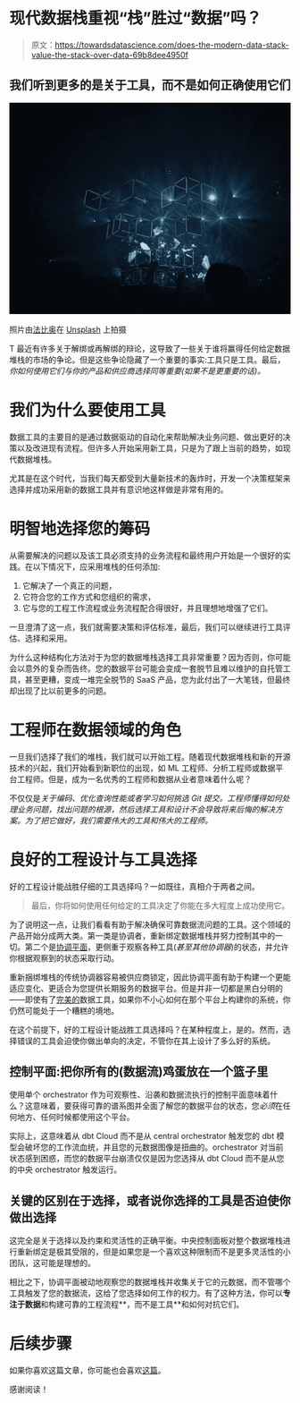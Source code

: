 # 现代数据栈重视“栈”胜过“数据”吗？

> 原文：<https://towardsdatascience.com/does-the-modern-data-stack-value-the-stack-over-data-69b8dee4950f>

## 我们听到更多的是关于工具，而不是如何正确使用它们

![](img/ed3fd52dd4249d2f6376d0b4e133f357.png)

照片由[法比奥](https://unsplash.com/@fabioha?utm_source=unsplash&utm_medium=referral&utm_content=creditCopyText)在 [Unsplash](https://unsplash.com/s/photos/data?utm_source=unsplash&utm_medium=referral&utm_content=creditCopyText) 上拍摄

T 最近有许多关于解绑或再解绑的辩论，这导致了一些关于谁将赢得任何给定数据堆栈的市场的争论。但是这些争论隐藏了一个重要的事实:工具只是工具。最后，*你如何使用它们与你的产品和供应商选择同等重要(如果不是更重要的话)。*

# 我们为什么要使用工具

数据工具的主要目的是通过数据驱动的自动化来帮助解决业务问题、做出更好的决策以及改进现有流程。但许多人开始采用新工具，只是为了跟上当前的趋势，如现代数据堆栈。

尤其是在这个时代，当我们每天都受到大量新技术的轰炸时，开发一个决策框架来选择并成功采用新的数据工具并有意识地这样做是非常有用的。

# 明智地选择您的筹码

从需要解决的问题以及该工具必须支持的业务流程和最终用户开始是一个很好的实践。在以下情况下，应采用堆栈的任何添加:

1.  它解决了一个真正的问题，
2.  它符合您的工作方式和您组织的需求，
3.  它与您的工程工作流程或业务流程配合得很好，并且理想地增强了它们。

一旦澄清了这一点，我们就需要决策和评估标准，最后，我们可以继续进行工具评估、选择和采用。

为什么这种结构化方法对于为您的数据堆栈选择工具非常重要？因为否则，你可能会以意外的复杂而告终。您的数据平台可能会变成一套脱节且难以维护的自托管工具，甚至更糟，变成一堆完全脱节的 SaaS 产品，您为此付出了一大笔钱，但最终却出现了比以前更多的问题。

# 工程师在数据领域的角色

一旦我们选择了我们的堆栈，我们就可以开始工程。随着现代数据堆栈和新的开源技术的兴起，我们开始看到新职位的出现，如 ML 工程师、分析工程师或数据平台工程师。但是，成为一名优秀的工程师和数据从业者意味着什么呢？

不仅仅是*关于编码、优化查询性能或者学习如何挑选 Git 提交。工程师懂得如何处理业务问题，找出问题的根源，然后选择工具和设计不会导致将来后悔的解决方案。为了把它做好，我们需要伟大的工具和伟大的工程师。*

# 良好的工程设计与工具选择

好的工程设计能战胜仔细的工具选择吗？一如既往，真相介于两者之间。

> 最后，你将如何使用任何给定的工具决定了你能在多大程度上成功使用它。

为了说明这一点，让我们看看有助于解决确保可靠数据流问题的工具。这个领域的产品开始分成两大类。第一类是协调者，重新绑定数据堆栈并努力控制其中的一切。第二个是[协调平面](https://www.prefect.io/guide/blog/the-global-coordination-plane/)，更侧重于观察各种工具(*甚至其他协调器*)的状态，并允许你根据观察到的状态采取行动。

重新捆绑堆栈的传统协调器容易被供应商锁定，因此协调平面有助于构建一个更能适应变化、更适合为您提供长期服务的数据平台。但是并非一切都是黑白分明的——即使有了[完美的](http://prefect.io/)数据工具，如果你不小心如何在那个平台上构建你的系统，你仍然可能处于一个糟糕的境地。

在这个前提下，好的工程设计能战胜工具选择吗？在某种程度上，是的。然而，选择错误的工具会迫使你做出单向的决定，不管你在其上设计了多么好的系统。

## 控制平面:把你所有的(数据流)鸡蛋放在一个篮子里

使用单个 orchestrator 作为可观察性、沿袭和数据流执行的控制平面意味着什么？这意味着，要获得可靠的谱系图并全面了解您的数据平台的状态，您*必须*在任何地方、任何时候都使用这个平台。

实际上，这意味着从 dbt Cloud 而不是从 central orchestrator 触发您的 dbt 模型会破坏您的工作流血统，并且您的元数据图像是扭曲的。orchestrator 对当前状态感到困惑，而您的数据平台崩溃仅仅是因为您选择从 dbt Cloud 而不是从您的中央 orchestrator 触发运行。

## 关键的区别在于选择，或者说你选择的工具是否迫使你做出选择

这完全是关于选择以及约束和灵活性的正确平衡。中央控制面板对整个数据堆栈进行重新绑定是极其受限的，但是如果您是一个喜欢这种限制而不是更多灵活性的小团队，这可能是理想的。

相比之下，协调平面被动地观察您的数据堆栈并收集关于它的元数据，而不管哪个工具触发了您的数据流，这给了您选择如何工作的权力。有了这种方法，你可以**专注于数据**和构建可靠的工程流程**，而不是工具**和如何对抗它们。

# 后续步骤

如果你喜欢这篇文章，你可能也会喜欢[这篇](https://annageller.medium.com/the-unbundling-vs-rebundling-of-a-data-stack-debate-missed-the-point-beb35ef4ae54)。

感谢阅读！